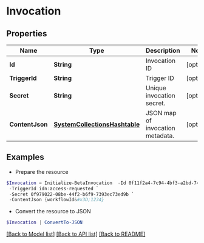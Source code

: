 # Invocation
## Properties

Name | Type | Description | Notes
------------ | ------------- | ------------- | -------------
**Id** | **String** | Invocation ID | [optional] 
**TriggerId** | **String** | Trigger ID | [optional] 
**Secret** | **String** | Unique invocation secret. | [optional] 
**ContentJson** | [**SystemCollectionsHashtable**](.md) | JSON map of invocation metadata. | [optional] 

## Examples

- Prepare the resource
```powershell
$Invocation = Initialize-BetaInvocation  -Id 0f11f2a4-7c94-4bf3-a2bd-742580fe3bde `
 -TriggerId idn:access-requested `
 -Secret 0f979022-08be-44f2-b6f9-7393ec73ed9b `
 -ContentJson {workflowId&#x3D;1234}
```

- Convert the resource to JSON
```powershell
$Invocation | ConvertTo-JSON
```

[[Back to Model list]](../README.md#documentation-for-models) [[Back to API list]](../README.md#documentation-for-api-endpoints) [[Back to README]](../README.md)

